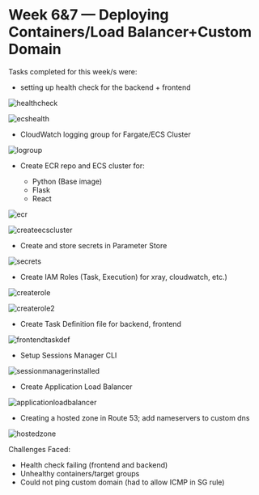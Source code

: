 # Week 6&7 — Deploying Containers/Load Balancer+Custom Domain

Tasks completed for this week/s were:

- setting up health check for the backend + frontend

![healthcheck](https://user-images.githubusercontent.com/125153369/235268959-28011bd7-174b-42b5-864f-056236225ef4.PNG)

![ecshealth](https://user-images.githubusercontent.com/125153369/235268557-0d86894f-15a3-48ff-a763-2edbe63b0b6d.PNG)

- CloudWatch logging group for Fargate/ECS Cluster

![logroup](https://user-images.githubusercontent.com/125153369/235269137-fee59f1c-b172-4086-9c0a-6c4b251d6f91.PNG)

- Create ECR repo and ECS cluster for:

  - Python (Base image)
  - Flask
  - React 

![ecr](https://user-images.githubusercontent.com/125153369/235269608-e484e6d0-649e-4469-abc3-991c11221ffd.PNG)

![createecscluster](https://user-images.githubusercontent.com/125153369/235271497-5f82d310-1eb0-451a-9d74-ff004cbdc054.PNG)


- Create and store secrets in Parameter Store

![secrets](https://user-images.githubusercontent.com/125153369/235268274-ef78f28c-2b40-415b-baa0-f82480b1d004.PNG)

- Create IAM Roles (Task, Execution) for xray, cloudwatch, etc.)

![createrole](https://user-images.githubusercontent.com/125153369/235271540-3eb93bd3-3925-4873-b968-7d502ba88d71.PNG)

![createrole2](https://user-images.githubusercontent.com/125153369/235271577-72627ef0-1f4b-423c-a9f4-9d803dbd05bb.PNG)

- Create Task Definition file for backend, frontend
 
![frontendtaskdef](https://user-images.githubusercontent.com/125153369/235271377-fa45cf74-7f11-4857-a8f8-bfd86374618c.PNG)

- Setup Sessions Manager CLI

![sessionmanagerinstalled](https://user-images.githubusercontent.com/125153369/235267952-1ff8f017-a0ce-4e9b-9f70-35d723003909.PNG)

- Create Application Load Balancer

![applicationloadbalancer](https://user-images.githubusercontent.com/125153369/235271273-5b4d97f4-cb78-4268-a39c-9dc9ef20fa53.PNG)


- Creating a hosted zone in Route 53; add nameservers to custom dns

![hostedzone](https://user-images.githubusercontent.com/125153369/235271326-46f98e3b-aa2b-4c49-bbe4-75f196f10ee4.PNG)



Challenges Faced:

 - Health check failing (frontend and backend)
 - Unhealthy containers/target groups
 - Could not ping custom domain (had to allow ICMP in SG rule)
 
